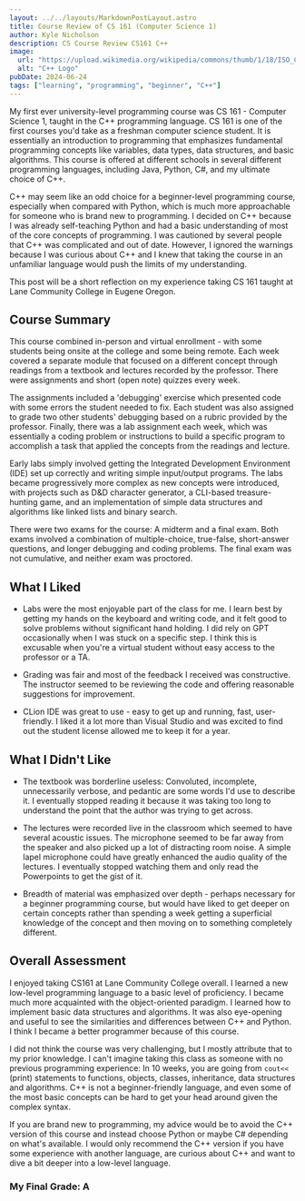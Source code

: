 ```yaml
---
layout: ../../layouts/MarkdownPostLayout.astro
title: Course Review of CS 161 (Computer Science 1)
author: Kyle Nicholson
description: CS Course Review CS161 C++
image:
  url: "https://upload.wikimedia.org/wikipedia/commons/thumb/1/18/ISO_C%2B%2B_Logo.svg/800px-ISO_C%2B%2B_Logo.svg.png"
  alt: "C++ Logo"
pubDate: 2024-06-24
tags: ["learning", "programming", "beginner", "C++"]
---
```


My first ever university-level programming course was CS 161 - Computer Science 1, taught in the C++ programming language. CS 161 is one of the first courses you'd take as a freshman computer science student. It is essentially an introduction to programming that emphasizes fundamental programming concepts like variables, data types, data structures, and basic algorithms. This course is offered at different schools in several different programming languages, including Java, Python, C#, and my ultimate choice of C++.

C++ may seem like an odd choice for a beginner-level programming course, especially when compared with Python, which is much more approachable for someone who is brand new to programming. I decided on C++ because I was already self-teaching Python and had a basic understanding of most of the core concepts of programming. I was cautioned by several people that C++ was complicated and out of date. However, I ignored the warnings because I was curious about C++ and I knew that taking the course in an unfamiliar language would push the limits of my understanding.

This post will be a short reflection on my experience taking CS 161 taught at Lane Community College in Eugene Oregon.

## Course Summary

This course combined in-person and virtual enrollment - with some students being onsite at the college and some being remote. Each week covered a separate module that focused on a different concept through readings from a textbook and lectures recorded by the professor. There were assignments and short (open note) quizzes every week.

The assignments included a 'debugging' exercise which presented code with some errors the student needed to fix. Each student was also assigned to grade two other students' debugging based on a rubric provided by the professor. Finally, there was a lab assignment each week, which was essentially a coding problem or instructions to build a specific program to accomplish a task that applied the concepts from the readings and lecture.

Early labs simply involved getting the Integrated Development Environment (IDE) set up correctly and writing simple input/output programs. The labs became progressively more complex as new concepts were introduced, with projects such as D&D character generator, a CLI-based treasure-hunting game, and an implementation of simple data structures and algorithms like linked lists and binary search.

There were two exams for the course: A midterm and a final exam. Both exams involved a combination of multiple-choice, true-false, short-answer questions, and longer debugging and coding problems. The final exam was not cumulative, and neither exam was proctored.

## What I Liked

- Labs were the most enjoyable part of the class for me. I learn best by getting my hands on the keyboard and writing code, and it felt good to solve problems without significant hand holding. I did rely on GPT occasionally when I was stuck on a specific step. I think this is excusable when you're a virtual student without easy access to the professor or a TA.

- Grading was fair and most of the feedback I received was constructive. The instructor seemed to be reviewing the code and offering reasonable suggestions for improvement.

- CLion IDE was great to use - easy to get up and running, fast, user-friendly. I liked it a lot more than Visual Studio and was excited to find out the student license allowed me to keep it for a year.

## What I Didn't Like

- The textbook was borderline useless: Convoluted, incomplete, unnecessarily verbose, and pedantic are some words I'd use to describe it. I eventually stopped reading it because it was taking too long to understand the point that the author was trying to get across.

- The lectures were recorded live in the classroom which seemed to have several acoustic issues. The microphone seemed to be far away from the speaker and also picked up a lot of distracting room noise. A simple lapel microphone could have greatly enhanced the audio quality of the lectures. I eventually stopped watching them and only read the Powerpoints to get the gist of it.

- Breadth of material was emphasized over depth - perhaps necessary for a beginner programming course, but would have liked to get deeper on certain concepts rather than spending a week getting a superficial knowledge of the concept and then moving on to something completely different.

## Overall Assessment

I enjoyed taking CS161 at Lane Community College overall. I learned a new low-level programming language to a basic level of proficiency. I became much more acquainted with the object-oriented paradigm. I learned how to implement basic data structures and algorithms. It was also eye-opening and useful to see the similarities and differences between C++ and Python. I think I became a better programmer because of this course.

I did not think the course was very challenging, but I mostly attribute that to my prior knowledge. I can't imagine taking this class as someone with no previous programming experience: In 10 weeks, you are going from `cout<<` (print) statements to functions, objects, classes, inheritance, data structures and algorithms. C++ is not a beginner-friendly language, and even some of the most basic concepts can be hard to get your head around given the complex syntax.

If you are brand new to programming, my advice would be to avoid the C++ version of this course and instead choose Python or maybe C# depending on what's available. I would only recommend the C++ version if you have some experience with another language, are curious about C++ and want to dive a bit deeper into a low-level language.

### My Final Grade: A

